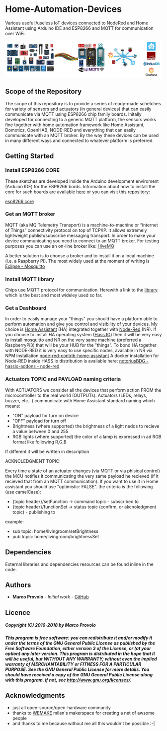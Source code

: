 # Home-Automation-Devices
Various usefull/useless IoT devices connected to NodeRed and Home Assistant using Arduino IDE and ESP8266 and MQTT for communication over WiFi.

![](main_framework.png)

## Scope of the Repository
The scope of this repository is to provide a series of ready-made schetches for variety of sensors and actuators (in general devices) that can easily communicate via MQTT using ESP8266 chip family boards. Initally developed for connecting to a generic MQTT platform, the sensors works fine together with home automation framework like Home Assistant, Domoticz, OpenHAB, NODE-RED and everything that can easily communicate with an MQTT broker.
By the way these devices can be used in many different ways and connected to whatever platform is preferred.

## Getting Started
### Install ESP8266 CORE
These sketches are developed inside the Arduino development enviroment (Arduino IDE) for the ESP8266 bords. Information about how to install the core for such boards are available [here](https://arduino-esp8266.readthedocs.io/en/2.4.0/) or you can visit this repository:

  [esp8266 core](https://github.com/esp8266/Arduino)

### Get an MQTT broker
MQTT (aka MQ Telemetry Transport) is a machine-to-machine or “Internet of Things” connectivity protocol on top of TCP/IP. It allows extremely lightweight publish/subscribe messaging transport.
In order to make your device communicating you need to connect to an MQTT broker. For testing purposes you can use an on-line broker like: [HiveMQ](http://www.hivemq.com/demos/websocket-client/)

A better solution is to choose a broker and to install it on a local machine (i.e. a Raspberry PI).
The most widely used at the moment of writing is [Eclipse - Mosquitto](https://mosquitto.org/)

### Install MQTT library
Chips use MQTT protocol for communication. Herewith a link to the [library](https://github.com/knolleary/pubsubclient) which is the best and most wideley used so far.

### Get a Dashboard
In order to easily manage your "things" you should have a platform able to perform automation and give you control and visibility of your devices.
My choice is [Home Assistant](https://home-assistant.io/) (HA) integrated together with [Node-Red](https://nodered.org/) (NR).
If you choose to install HA operating system ([Hass.IO](https://home-assistant.io/hassio/)) then it will be very easy to install mosquitto and NR on the very same machine (preferred a RaspberryPi3) that will be your HUB for the "things".
To bond HA together with NODE-RED it is very easy to use specific nodes, available in NR via NPM installation [node-red-contrib-home-assistant](https://flows.nodered.org/node/node-red-contrib-home-assistant)
A docker installation for Node-RED inside HASS.io distribution is available here:
[notoriusBDG - hassio-addons - node-red](https://github.com/notoriousbdg/hassio-addons/tree/master/node-red)


### Actuators TOPIC and PAYLOAD naming criteria
With ACTUATORS we consider all the devices that perform action FROM the microcontroller to the real world (OUTPUTs). Actuators (LEDs,  relays, buzzer, etc...) communicate with Home Assistant standard naming which means:

- "ON" payload for turn on device
- "OFF" payload for turn off
- Brightness (where supported) the brightness of a light nedds to recieve a value between 0 and 255
- RGB lights (where supported) the color of a lamp is expressed in ad RGB format like following R,G,B

If different it will be written in description

 ACKNOLEDGMENT TOPIC:
 
 Every time a state of an actuator changes (via MQTT or via phisical control) the MCU notifies it communicating the very same payload he recieved (if it recieved that from an MQTT communication). If you want to use it in Home assistant you should use "optimistic: FALSE".
 the criteria is the following (use camelCase):

 - {topic header}/setFunction -> command topic - subscribed to
 - {topic header}/functionSet -> status topic (confirm, or akcnoledgment topic) - publishing to

example:
 - sub topic: home/livingroom/setBrightness 
 - pub topic: home/livingroom/brightnessSet

## Dependencies 
External libraries and dependencies resources can be found inline in the code.

## Authors
* **Marco Provolo** - *Initial work* - [GitHub](https://github.com/theiothing)

## Licence
##### Copyright (C) 2016-2018 by Marco Provolo 
##### This program is free software: you can redistribute it and/or modify it under the terms of the GNU General Public License as published by the Free Software Foundation, either version 3 of the License, or (at your option) any later version.  This program is distributed in the hope that it will be useful, but WITHOUT ANY WARRANTY; without even the implied warranty of MERCHANTABILITY or FITNESS FOR A PARTICULAR PURPOSE. See the GNU General Public License for more details. You should have received a copy of the GNU General Public License along with this program. If not, see http://www.gnu.org/licenses/.

## Acknowledgments
* just all open-source/open-hardware community
* thanks to [WEMAKE](http://wemake.cc/) milan's makerspace for creating a net of awsome people
* and thanks to me because without me all this wouldn't be possible :-|
